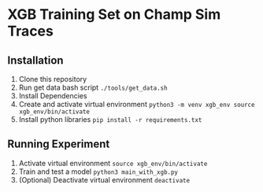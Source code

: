 # XGB Training Set on Champ Sim Traces

## Installation
1. Clone this repository
2. Run get data bash script `./tools/get_data.sh`
3. Install Dependencies
  1. Create and activate virtual environment 
    ```
    python3 -m venv xgb_env
    source xgb_env/bin/activate
    ```
  2. Install python libraries `pip install -r requirements.txt`

## Running Experiment
1. Activate virtual environment `source xgb_env/bin/activate`
2. Train and test a model `python3 main_with_xgb.py`
3. (Optional) Deactivate virtual environment `deactivate`
